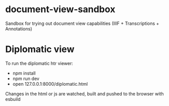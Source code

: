 # document-view-sandbox
Sandbox for trying out document view capabilities (IIIF + Transcriptions + Annotations)


# Diplomatic view

To run the diplomatic htr viewer:

- npm install
- npm run dev
- open 127.0.0.1:8000/diplomatic.html

Changes in the html or js are watched, built and pushed to the browser with esbuild
